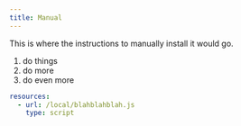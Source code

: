 ```yaml
---
title: Manual
---
```


This is where the instructions to manually install it would go.


1. do things
2. do more
2. do even more

```yaml
resources:
  - url: /local/blahblahblah.js
    type: script
```